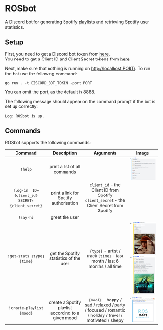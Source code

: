 
# ROSbot

A Discord bot for generating Spotify playlists and retrieving Spotify user statistics.

## Setup

First, you need to get a Discord bot token from [here](https://discord.com/developers/applications).  
You need to get a Client ID and Client Secret tokens from [here](https://developer.spotify.com/dashboard/).  
  
Next, make sure that nothing is running on <http://localhost:PORT/>.
To run the bot use the following command:

```shell
go run . -t DISCORD_BOT_TOKEN -port PORT
```

You can omit the port, as the default is 8888.

The following message should appear on the command prompt if the bot is set up correctly:

```shell
Log: ROSbot is up.
```

## Commands

ROSbot supports the following commands:

| Command | Description | Arguments | Image |
|:-:|:-:|:-:|:-:|
| `!help` | print a list of all commands |   |![Help command](/readme_pics/command.PNG) |
| `!log-in  ID={client_id} SECRET={client_secret}` | print a link for Spotify authorisation | `client_id` - the Client ID from Spotify `client_secret` - the Client Secret from Spotify |   |
| `!say-hi` | greet the user |   |   |
| `!get-stats {type} {time}` | get the Spotify statistics of the user | `{type}` - artist / track `{time}` - last month / last 6 months / all time | ![Artist statistics](/readme_pics/artists.png) ![Track statistics](/readme_pics/songs.png) |
|`!create-playlist {mood}`| create a Spotify playlist according to a given mood | `{mood}` - happy / sad / relaxed / party / focused / romantic / holiday / travel / motivated / sleepy | ![Playlist](/readme_pics/playlist.png) |

